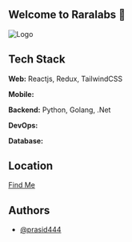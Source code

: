 ## Welcome to Raralabs 👋

![Logo](https://uploads-ssl.webflow.com/620a1fd6507b821e7b314ba3/620b6d03295fd06f2dd10d75_raralogo.png)


## Tech Stack

**Web:** Reactjs, Redux, TailwindCSS

**Mobile:**  

**Backend:** Python, Golang, .Net

**DevOps:**  

**Database:**  
## Location

[Find Me](https://g.page/rara-labs?share)

## Authors

- [@prasid444](https://www.github.com/prasid444)

